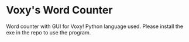 # Voxy's Word Counter

Word counter with GUI for Voxy!
Python language used.
Please install the exe in the repo to use the program.
